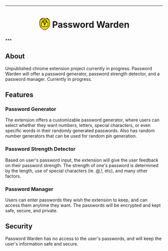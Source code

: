 *** 
<h1 align="center">
<sub>
<img  src= "images/PasswordWardenIcon128.png"      
    height="38"
    width="38">
</sub>
Password Warden
</h1>
*** 

## About

Unpublished chrome extension project currently in progress. Password Warden will offer a password generator, password strength detector, and a password manager. Currently in progress.

## Features

### Password Generator

The extension offers a customizable password generator, where users can select whether they want numbers, letters, special characters, or even specific words in their randomly generated passwords. Also has random number generators that can be used for random pin generation.

### Password Strength Detector

Based on user's password input, the extension will give the user feedback on their password strength. The strength of one's password is determined by the length, use of special characters (ie. @,!, etc), and many other factors. 

### Password Manager

Users can enter passwords they wish the extension to keep, and can access them anytime they want. The passwords will be encrypted and kept safe, secure, and private.

## Security

Password Warden has no access to the user's passwords, and will keep the user's information safe and secure. 